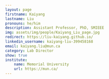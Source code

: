 ```yaml
---
layout: page
firstname: Kaiyang
lastname: Liu
pronouns: he/him
description: Assistant Professor, PhD, SMIEEE
img: assets/img/people/Kaiyang_Liu_page.jpg
redirect: https://liu-kaiyang.github.io/
linkedin_username: kaiyang-liu-399458168
email: kaiyang.liu@mun.ca
category: Lab Director
show: true
institute:
    name: Memorial University
    url: https://mun.ca/
---
```


